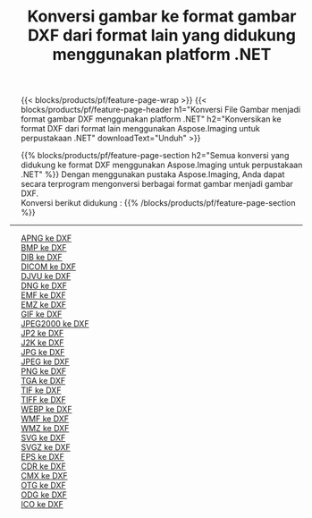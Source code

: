﻿---
title: Konversi gambar ke format gambar DXF dari format lain yang didukung menggunakan platform .NET 
weight: 3920
url: /id/net/conversion/to/dxf 
lang: id
langdirlevel: 2
locales: zh-hans,ja,it,ru,de,es,fr,nl,id,lt,pl,pt,vi,tr,ko,zh-hant,ar,hi,th,sv,cs,uk,he
description: Menggunakan Aspose.Imaging untuk pustaka .NET, mudah untuk mengonversi ke DXF dari format gambar lain yang didukung
---

{{< blocks/products/pf/feature-page-wrap >}}
{{< blocks/products/pf/feature-page-header h1="Konversi File Gambar menjadi format gambar DXF menggunakan platform .NET" h2="Konversikan ke format DXF dari format lain menggunakan Aspose.Imaging untuk perpustakaan .NET" downloadText="Unduh" >}}


{{% blocks/products/pf/feature-page-section  h2="Semua konversi yang didukung ke format DXF menggunakan Aspose.Imaging untuk perpustakaan .NET" %}}
Dengan menggunakan pustaka Aspose.Imaging, Anda dapat secara terprogram mengonversi berbagai format gambar menjadi gambar DXF.
<br/>
Konversi berikut didukung :
{{% /blocks/products/pf/feature-page-section %}}
<div class="container-fluid productfamilypage bg-gray">
    <div class="convertypes bg-gray agp-content section">
        <div class="container">
		<hr style="margin-left:-20px;"/>
		<div class="row other-converters">
		    <div class='col-md-2 other-converter remove-lp remove-rp'><a href="/imaging/id/net/conversion/apng-to-dxf" >APNG ke DXF</a></div>
<div class='col-md-2 other-converter remove-lp remove-rp'><a href="/imaging/id/net/conversion/bmp-to-dxf" >BMP ke DXF</a></div>
<div class='col-md-2 other-converter remove-lp remove-rp'><a href="/imaging/id/net/conversion/dib-to-dxf" >DIB ke DXF</a></div>
<div class='col-md-2 other-converter remove-lp remove-rp'><a href="/imaging/id/net/conversion/dicom-to-dxf" >DICOM ke DXF</a></div>
<div class='col-md-2 other-converter remove-lp remove-rp'><a href="/imaging/id/net/conversion/djvu-to-dxf" >DJVU ke DXF</a></div>
<div class='col-md-2 other-converter remove-lp remove-rp'><a href="/imaging/id/net/conversion/dng-to-dxf" >DNG ke DXF</a></div>
<div class='col-md-2 other-converter remove-lp remove-rp'><a href="/imaging/id/net/conversion/emf-to-dxf" >EMF ke DXF</a></div>
<div class='col-md-2 other-converter remove-lp remove-rp'><a href="/imaging/id/net/conversion/emz-to-dxf" >EMZ ke DXF</a></div>
<div class='col-md-2 other-converter remove-lp remove-rp'><a href="/imaging/id/net/conversion/gif-to-dxf" >GIF ke DXF</a></div>
<div class='col-md-2 other-converter remove-lp remove-rp'><a href="/imaging/id/net/conversion/jpeg2000-to-dxf" >JPEG2000 ke DXF</a></div>
<div class='col-md-2 other-converter remove-lp remove-rp'><a href="/imaging/id/net/conversion/jp2-to-dxf" >JP2 ke DXF</a></div>
<div class='col-md-2 other-converter remove-lp remove-rp'><a href="/imaging/id/net/conversion/j2k-to-dxf" >J2K ke DXF</a></div>
<div class='col-md-2 other-converter remove-lp remove-rp'><a href="/imaging/id/net/conversion/jpg-to-dxf" >JPG ke DXF</a></div>
<div class='col-md-2 other-converter remove-lp remove-rp'><a href="/imaging/id/net/conversion/jpeg-to-dxf" >JPEG ke DXF</a></div>
<div class='col-md-2 other-converter remove-lp remove-rp'><a href="/imaging/id/net/conversion/png-to-dxf" >PNG ke DXF</a></div>
<div class='col-md-2 other-converter remove-lp remove-rp'><a href="/imaging/id/net/conversion/tga-to-dxf" >TGA ke DXF</a></div>
<div class='col-md-2 other-converter remove-lp remove-rp'><a href="/imaging/id/net/conversion/tif-to-dxf" >TIF ke DXF</a></div>
<div class='col-md-2 other-converter remove-lp remove-rp'><a href="/imaging/id/net/conversion/tiff-to-dxf" >TIFF ke DXF</a></div>
<div class='col-md-2 other-converter remove-lp remove-rp'><a href="/imaging/id/net/conversion/webp-to-dxf" >WEBP ke DXF</a></div>
<div class='col-md-2 other-converter remove-lp remove-rp'><a href="/imaging/id/net/conversion/wmf-to-dxf" >WMF ke DXF</a></div>
<div class='col-md-2 other-converter remove-lp remove-rp'><a href="/imaging/id/net/conversion/wmz-to-dxf" >WMZ ke DXF</a></div>
<div class='col-md-2 other-converter remove-lp remove-rp'><a href="/imaging/id/net/conversion/svg-to-dxf" >SVG ke DXF</a></div>
<div class='col-md-2 other-converter remove-lp remove-rp'><a href="/imaging/id/net/conversion/svgz-to-dxf" >SVGZ ke DXF</a></div>
<div class='col-md-2 other-converter remove-lp remove-rp'><a href="/imaging/id/net/conversion/eps-to-dxf" >EPS ke DXF</a></div>
<div class='col-md-2 other-converter remove-lp remove-rp'><a href="/imaging/id/net/conversion/cdr-to-dxf" >CDR ke DXF</a></div>
<div class='col-md-2 other-converter remove-lp remove-rp'><a href="/imaging/id/net/conversion/cmx-to-dxf" >CMX ke DXF</a></div>
<div class='col-md-2 other-converter remove-lp remove-rp'><a href="/imaging/id/net/conversion/otg-to-dxf" >OTG ke DXF</a></div>
<div class='col-md-2 other-converter remove-lp remove-rp'><a href="/imaging/id/net/conversion/odg-to-dxf" >ODG ke DXF</a></div>
<div class='col-md-2 other-converter remove-lp remove-rp'><a href="/imaging/id/net/conversion/ico-to-dxf" >ICO ke DXF</a></div>
                </div>
        </div>
    </div>
</div>
<br/>

